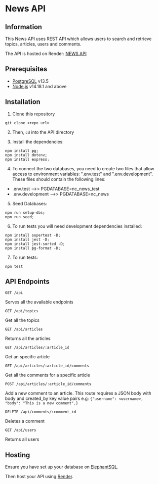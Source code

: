 # News API

## Information

This News API uses REST API which allows users to search and retrieve topics, articles, users and comments.

The API is hosted on Render: [NEWS API](https://backend-project-news-api.onrender.com/api/) 

## Prerequisites

- [PostgreSQL](https://www.postgresql.org/download/) v13.5
- [Node.js](https://nodejs.org/en/download/) v14.18.1 and above

## Installation

1. Clone this repository
```
git clone <repo url>
```

2. Then, `cd` into the API directory 

3. Install the dependencies:
```
npm install pg;
npm install dotenv;
npm install express;
```

4. To connect the two databases, you need to create two files that allow access to environment variables: ".env.test" and ".env.development". These files should contain the following lines:

- .env.test -->> PGDATABASE=nc_news_test
- .env.development -->> PGDATABASE=nc_news

5. Seed Databases:
```
npm run setup-dbs;
npm run seed;
```

6. To run tests you will need development dependencies installed:
```
npm install supertest -D;
npm install jest -D;
npm install jest-sorted -D;
npm install pg-format -D;
```

7. To run tests:
```
npm test
```

## API Endpoints

```http
GET /api
```
Serves all the available endpoints


```http
GET /api/topics
```
Get all the topics


```http
GET /api/articles
```
Returns all the articles


```http
GET /api/articles/:article_id
```
Get an specific article


```http
GET /api/articles/:article_id/comments
```
Get all the comments for a specific article


```http
POST /api/articles/:article_id/comments
```
Add a new comment to an article. This route requires a JSON body with body and created_by key value pairs
e.g: `{"username": <username>, "body": "This is a new comment",}`


```http
DELETE /api/comments/:comment_id
```
Deletes a comment


```http
GET /api/users
```
Returns all users

## Hosting

Ensure you have set up your database on [ElephantSQL](https://www.elephantsql.com).

Then host your API using [Render](https://render.com).